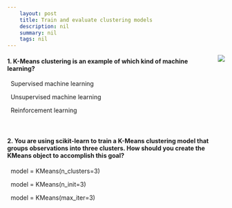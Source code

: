 ```yaml
---
    layout: post
    title: Train and evaluate clustering models 
    description: nil
    summary: nil
    tags: nil
---
```



 <a target="_blank" href="https://docs.microsoft.com/en-us/learn/modules/train-evaluate-cluster-models/3-knowledge-check/"><i class="fas fa-external-link-alt"></i> </a>
 <img align="right" src="https://docs.microsoft.com/en-us/learn/achievements/train-and-evaluate-clustering-models.svg">
####  1. K-Means clustering is an example of which kind of machine learning?


<i class='far fa-square'></i> &nbsp;&nbsp;Supervised machine learning

<i class='fas fa-check-square' style='color: Dodgerblue;'></i> &nbsp;&nbsp;Unsupervised machine learning

<i class='far fa-square'></i> &nbsp;&nbsp;Reinforcement learning
<br />
<br />
<br />

####  2. You are using scikit-learn to train a K-Means clustering model that groups observations into three clusters. How should you create the KMeans object to accomplish this goal?


<i class='fas fa-check-square' style='color: Dodgerblue;'></i> &nbsp;&nbsp;model = KMeans(n_clusters=3)

<i class='far fa-square'></i> &nbsp;&nbsp;model = KMeans(n_init=3)

<i class='far fa-square'></i> &nbsp;&nbsp;model = KMeans(max_iter=3)
<br />
<br />
<br />
